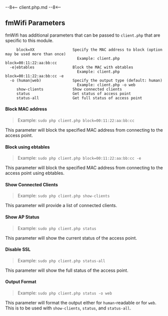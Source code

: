 --8<--
client.php.md
--8<--

## fmWifi Parameters
fmWifi has additional parameters that can be passed to `client.php` that are specific to this module.

```
     block=XX                 Specify the MAC address to block (option may be used more than once)
                                Example: client.php block=00:11:22:aa:bb:cc
  -e|ebtables                 Block the MAC with ebtables
                                Example: client.php block=00:11:22:aa:bb:cc -e
  -o (human|web)              Specify the output type (default: human)
                                Example: client.php -o web
     show-clients             Show connected clients
     status                   Get status of access point
     status-all               Get full status of access point
```

#### Block MAC address
>Example: `sudo php client.php block=00:11:22:aa:bb:cc`

This parameter will block the specified MAC address from connecting to the access point.

#### Block using ebtables
>Example: `sudo php client.php block=00:11:22:aa:bb:cc -e`

This parameter will block the specified MAC address from connecting to the access point using ebtables.

#### Show Connected Clients
>Example: `sudo php client.php show-clients`

This parameter will provide a list of connected clients.

#### Show AP Status
>Example: `sudo php client.php status`

This parameter will show the current status of the access point.

#### Disable SSL
>Example: `sudo php client.php status-all`

This parameter will show the full status of the access point.

#### Output Format
>Example: `sudo php client.php status -o web`

This parameter will format the output either for `human`-readable or for `web`. This is to be used with `show-clients`, `status`, and `status-all`.
